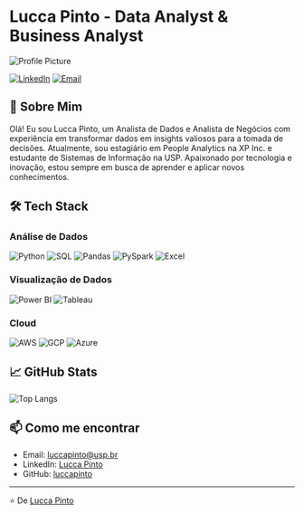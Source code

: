 # Lucca Pinto - Data Analyst & Business Analyst

![Profile Picture](https://via.placeholder.com/150)

[![LinkedIn](https://img.shields.io/badge/LinkedIn-0077B5?style=for-the-badge&logo=linkedin&logoColor=white)](https://www.linkedin.com/in/luccapinto)
[![Email](https://img.shields.io/badge/Email-D14836?style=for-the-badge&logo=gmail&logoColor=white)](mailto:luccapinto@usp.br)

## 👋 Sobre Mim

Olá! Eu sou Lucca Pinto, um Analista de Dados e Analista de Negócios com experiência em transformar dados em insights valiosos para a tomada de decisões. Atualmente, sou estagiário em People Analytics na XP Inc. e estudante de Sistemas de Informação na USP. Apaixonado por tecnologia e inovação, estou sempre em busca de aprender e aplicar novos conhecimentos.

## 🛠 Tech Stack

### Análise de Dados
![Python](https://img.shields.io/badge/Python-3776AB?style=for-the-badge&logo=python&logoColor=white)
![SQL](https://img.shields.io/badge/SQL-4479A1?style=for-the-badge&logo=postgresql&logoColor=white)
![Pandas](https://img.shields.io/badge/Pandas-150458?style=for-the-badge&logo=pandas&logoColor=white)
![PySpark](https://img.shields.io/badge/PySpark-3776AB?style=for-the-badge&logo=apache-spark&logoColor=white)
![Excel](https://img.shields.io/badge/Excel-217346?style=for-the-badge&logo=microsoft-excel&logoColor=white)

### Visualização de Dados
![Power BI](https://img.shields.io/badge/Power_BI-F2C811?style=for-the-badge&logo=power-bi&logoColor=black)
![Tableau](https://img.shields.io/badge/Tableau-E97627?style=for-the-badge&logo=tableau&logoColor=white)

### Cloud
![AWS](https://img.shields.io/badge/AWS-232F3E?style=for-the-badge&logo=amazon-aws&logoColor=white)
![GCP](https://img.shields.io/badge/GCP-4285F4?style=for-the-badge&logo=google-cloud&logoColor=white)
![Azure](https://img.shields.io/badge/Azure-0078D4?style=for-the-badge&logo=microsoft-azure&logoColor=white)

## 📈 GitHub Stats

![Top Langs](https://github-readme-stats.vercel.app/api/top-langs/?username=luccapinto&layout=compact&theme=radical)

## 📫 Como me encontrar

- Email: [luccapinto@usp.br](mailto:luccapinto@usp.br)
- LinkedIn: [Lucca Pinto](https://www.linkedin.com/in/luccapinto)
- GitHub: [luccapinto](https://github.com/luccapinto)

---

⭐️ De [Lucca Pinto](https://github.com/luccapinto)
